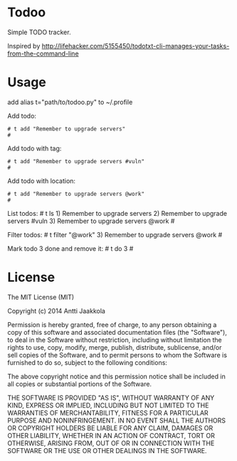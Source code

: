 Todoo
======

Simple TODO tracker.

Inspired by http://lifehacker.com/5155450/todotxt-cli-manages-your-tasks-from-the-command-line

Usage
======

add alias t="path/to/todoo.py" to ~/.profile

Add todo:

    # t add "Remember to upgrade servers"
    #

Add todo with tag:

    # t add "Remember to upgrade servers #vuln"
    #

Add todo with location:

    # t add "Remember to upgrade servers @work"
    #

List todos:
    # t ls
    1) Remember to upgrade servers
    2) Remember to upgrade servers #vuln
    3) Remember to upgrade servers @work
    #

Filter todos:
    # t filter "@work"
    3) Remember to upgrade servers @work
    #

Mark todo 3 done and remove it:
    # t do 3
    #


License
=======

The MIT License (MIT)

Copyright (c) 2014 Antti Jaakkola

Permission is hereby granted, free of charge, to any person obtaining a copy
of this software and associated documentation files (the "Software"), to deal
in the Software without restriction, including without limitation the rights
to use, copy, modify, merge, publish, distribute, sublicense, and/or sell
copies of the Software, and to permit persons to whom the Software is
furnished to do so, subject to the following conditions:

The above copyright notice and this permission notice shall be included in
all copies or substantial portions of the Software.

THE SOFTWARE IS PROVIDED "AS IS", WITHOUT WARRANTY OF ANY KIND, EXPRESS OR
IMPLIED, INCLUDING BUT NOT LIMITED TO THE WARRANTIES OF MERCHANTABILITY,
FITNESS FOR A PARTICULAR PURPOSE AND NONINFRINGEMENT. IN NO EVENT SHALL THE
AUTHORS OR COPYRIGHT HOLDERS BE LIABLE FOR ANY CLAIM, DAMAGES OR OTHER
LIABILITY, WHETHER IN AN ACTION OF CONTRACT, TORT OR OTHERWISE, ARISING FROM,
OUT OF OR IN CONNECTION WITH THE SOFTWARE OR THE USE OR OTHER DEALINGS IN
THE SOFTWARE.
